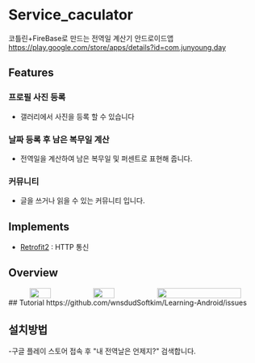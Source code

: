 # Service_caculator
코틀린+FireBase로 만드는 전역일 계산기 안드로이드앱  
https://play.google.com/store/apps/details?id=com.junyoung.day
## Features
### 프로필 사진 등록
 - 갤러리에서 사진을 등록 할 수 있습니다
### 날짜 등록 후 남은 복무일 계산
 - 전역일을 계산하여 남은 복무일 및 퍼센트로 표현해 줍니다.
### 커뮤니티
 - 글을 쓰거나 읽을 수 있는 커뮤니티 입니다.

## Implements
- [Retrofit2](https://github.com/square/retrofit) : HTTP 통신

## Overview

<div style="display:flex;width:100%;text-align:center;">
  <img src="https://user-images.githubusercontent.com/48875061/85221918-a7639400-b3f2-11ea-92ee-0f708c6b5366.jpg" width="33%"/>
  

  <img src="https://user-images.githubusercontent.com/48875061/85221920-a894c100-b3f2-11ea-9f22-4788af634eb7.jpg" width="33%"/>
  <img src="https://user-images.githubusercontent.com/48875061/85221923-aa5e8480-b3f2-11ea-858a-a291a3d9b46e.jpg" width="66%"/>
</div>
## Tutorial
https://github.com/wnsdudSoftkim/Learning-Android/issues

## 설치방법
-구글 플레이 스토어 접속 후 "내 전역날은 언제지?" 검색합니다.
